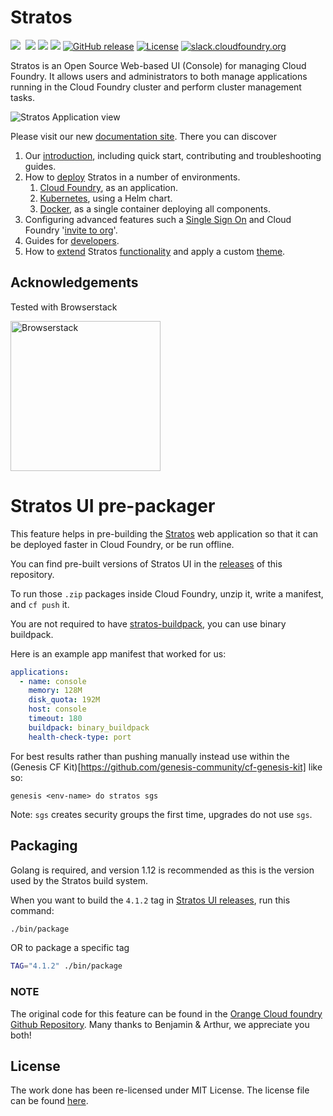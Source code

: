 # Stratos

<a href="https://travis-ci.com/cloudfoundry-community/stratos/branches"><img src="https://travis-ci.com/cloudfoundry-community/stratos.svg?branch=master"></a>&nbsp;<a style="padding-left: 4px" href="https://codeclimate.com/github/cloudfoundry-community/stratos/maintainability"><img src="https://api.codeclimate.com/v1/badges/61af8b605f385e894632/maintainability" /></a>
<a href="https://goreportcard.com/report/github.com/cloudfoundry-community/stratos"><img src="https://goreportcard.com/badge/github.com/cloudfoundry-incubator/stratos"/></a>
<a href="https://codecov.io/gh/cloudfoundry-community/stratos/branch/master"><img src="https://codecov.io/gh/cloudfoundry-community/stratos/branch/master/graph/badge.svg"/></a>
[![GitHub release](https://img.shields.io/github/release/cloudfoundry-community/stratos.svg)](https://github.com/cloudfoundry-community/stratos/releases/latest)
[![License](https://img.shields.io/badge/License-MIT-blue.svg)](https://github.com/cloudfoundry-community/stratos/blob/master/LICENSE)
[![slack.cloudfoundry.org](https://slack.cloudfoundry.org/badge.svg)](https://cloudfoundry.slack.com/messages/C80EP4Y57/)

Stratos is an Open Source Web-based UI (Console) for managing Cloud Foundry. It allows users and administrators to both manage applications running in the Cloud Foundry cluster and perform cluster management tasks.

![Stratos Application view](website/static/images/screenshots/app-summary.png)

Please visit our new [documentation site](https://stratos.app/). There you can discover

1. Our [introduction](https://stratos.app/docs/), including quick start, contributing and troubleshooting guides.
1. How to [deploy](https://stratos.app/docs/deploy/overview) Stratos in a number of environments.
    1. [Cloud Foundry](https://stratos.app/docs/deploy/cloud-foundry/cloud-foundry), as an application.
    1. [Kubernetes](https://stratos.app/docs/deploy/kubernetes), using a Helm chart.
    1. [Docker](https://stratos.app/docs/deploy/all-in-one), as a single container deploying all components.
1. Configuring advanced features such a [Single Sign On](https://stratos.app/docs/advanced/sso) and Cloud Foundry '[invite to org](https://stratos.app/docs/advanced/invite-user-guide)'.
1. Guides for [developers](https://stratos.app/docs/developer/introduction).
1. How to [extend](https://stratos.app/docs/extensions/introduction) Stratos [functionality](https://stratos.app/docs/extensions/frontend) and apply a custom [theme](https://stratos.app/docs/extensions/theming).


## Acknowledgements

Tested with Browserstack

<a href="https://www.browserstack.com"><img width="240px" src="website/static/images/Browserstack-logo.svg" alt="Browserstack"></a>

# Stratos UI pre-packager


This feature helps in pre-building the
[Stratos](https://github.com/cloudfoundry-community/stratos) web application
so that it can be deployed faster in Cloud Foundry, or be run offline.

You can find pre-built versions of Stratos UI in the
[releases](https://github.com/cloudfoundry-community/stratos/releases)
of this repository.

To run those `.zip` packages inside Cloud Foundry, unzip it, write a manifest,
and `cf push` it.

You are not required to have
[stratos-buildpack](https://github.com/SUSE/stratos-buildpack), you can use
binary buildpack.

Here is an example app manifest that worked for us:
```yaml
applications:
  - name: console
    memory: 128M
    disk_quota: 192M
    host: console
    timeout: 180
    buildpack: binary_buildpack
    health-check-type: port
```

For best results rather than pushing manually instead use within the (Genesis CF Kit)[https://github.com/genesis-community/cf-genesis-kit] like so:
```
genesis <env-name> do stratos sgs
```
Note: `sgs` creates security groups the first time, upgrades do not use `sgs`.

## Packaging

Golang is required, and version 1.12 is recommended as this is the version used by the Stratos build system.

When you want to build the `4.1.2` tag in
[Stratos UI releases](https://github.com/cloudfoundry-community/stratos/releases),
run this command:

```bash
./bin/package
```
OR to package a specific tag
```bash
TAG="4.1.2" ./bin/package 
```

### NOTE
The original code for this feature can be found in the
[Orange Cloud foundry Github Repository](https://github.com/orange-cloudfoundry/stratos-ui-cf-packager/). 
Many thanks to Benjamin & Arthur, we appreciate you both!

## License

The work done has been re-licensed under MIT License. The license file can be found [here](LICENSE).

